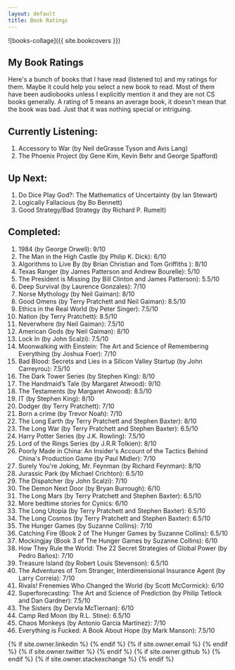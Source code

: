 ```yaml
---
layout: default
title: Book Ratings
---
```

![books-collage]({{ site.bookcovers }})

## My Book Ratings

Here's a bunch of books that I have read (listened to) and my ratings for them. Maybe it could help you select a new book to read. Most of them have been audiobooks unless I explicitly mention it and they are not CS books generally. A rating of 5 means an average book, it doesn't mean that the book was bad. Just that it was nothing special or intriguing.

## Currently Listening:
1. Accessory to War (by Neil deGrasse Tyson and Avis Lang)
2. The Phoenix Project (by Gene Kim, Kevin Behr and George Spafford)


## Up Next:
1. Do Dice Play God?: The Mathematics of Uncertainty (by Ian Stewart)
2. Logically Fallacious (by Bo Bennett)
3. Good Strategy/Bad Strategy (by Richard P. Rumelt)

## Completed:
1. 1984 (by George Orwell): 9/10
2. The Man in the High Castle (by Philip K. Dick): 6/10
3. Algorithms to Live By (by Brian Christian and Tom Griffiths ): 8/10
4. Texas Ranger (by James Patterson and Andrew Bourelle): 5/10
5. The President is Missing (by Bill Clinton and James Patterson): 5.5/10
6. Deep Survival (by Laurence Gonzales): 7/10
7. Norse Mythology (by Neil Gaiman): 8/10
8. Good Omens (by Terry Pratchett and Neil Gaiman): 8.5/10
9. Ethics in the Real World (by Peter Singer): 7.5/10
10. Nation (by Terry Pratchett): 8.5/10
11. Neverwhere (by Neil Gaiman): 7.5/10
12. American Gods (by Neil Gaiman): 8/10
13. Lock In (by John Scalzi): 7.5/10
14. Moonwalking with Einstein: The Art and Science of Remembering Everything (by Joshua Foer): 7/10
15. Bad Blood: Secrets and Lies in a Silicon Valley Startup (by John Carreyrou): 7.5/10
16. The Dark Tower Series (by Stephen King): 8/10
17. The Handmaid’s Tale (by Margaret Atwood): 9/10
18. The Testaments (by Margaret Atwood): 8.5/10
19. IT (by Stephen King): 8/10
20. Dodger (by Terry Pratchett): 7/10
21. Born a crime (by Trevor Noah): 7/10
22. The Long Earth (by Terry Pratchett and Stephen Baxter): 8/10
23. The Long War (by Terry Pratchett and Stephen Baxter): 6.5/10
24. Harry Potter Series (by J.K. Rowling): 7.5/10
25. Lord of the Rings Series (by J.R.R Tolkien): 8/10
26. Poorly Made in China: An Insider's Account of the Tactics Behind China's Production Game (by Paul Midler): 7/10
27. Surely You're Joking, Mr. Feynman (by Richard Feynman): 8/10
28. Jurassic Park (by Michael Crichton): 6.5/10
29. The Dispatcher (by John Scalzi): 7/10
30. The Demon Next Door (by Bryan Burrough): 6/10
31. The Long Mars (by Terry Pratchett and Stephen Baxter): 6.5/10
32. More bedtime stories for Cynics: 6/10
33. The Long Utopia (by Terry Pratchett and Stephen Baxter): 6.5/10
34. The Long Cosmos (by Terry Pratchett and Stephen Baxter): 6.5/10
35. The Hunger Games (by Suzanne Collins): 7/10
36. Catching Fire (Book 2 of The Hunger Games by Suzanne Collins): 6.5/10
37. Mockingjay (Book 3 of The Hunger Games by Suzanne Collins): 6/10
38. How They Rule the World: The 22 Secret Strategies of Global Power (by Pedro Baños): 7/10
39. Treasure Island (by Robert Louis Stevenson): 6.5/10
40. The Adventures of Tom Stranger, Interdimensional Insurance Agent (by Larry Correia): 7/10
41. Rivals! Frenemies Who Changed the World (by Scott McCormick): 6/10
42. Superforecasting: The Art and Science of Prediction (by Philip Tetlock and Dan Gardner): 7.5/10
43. The Sisters (by Dervla McTiernan): 6/10
44. Camp Red Moon (by R.L. Stine): 6.5/10
45. Chaos Monkeys (by Antonio Garcia Martinez): 7/10
46. Everything is Fucked: A Book About Hope (by Mark Manson): 7.5/10

<div class="pagination">
  {% if site.owner.linkedin %}
    <a href="{{ site.owner.linkedin }}" class="social-media-icons"><i class="fa fa-2x fa-linkedin" aria-hidden="true"></i></a>
  {% endif %}
  {% if site.owner.email %}
    <a href="mailto:{{ site.owner.email }}" class="social-media-icons"><i class="fa fa-2x fa-envelope" aria-hidden="true"></i></a>
  {% endif %}
  {% if site.owner.twitter %}
    <a href="https://twitter.com/{{ site.owner.twitter }}" class="social-media-icons"><i class="fa fa-2x fa-twitter" aria-hidden="true"></i></a>
  {% endif %}
  {% if site.owner.github %}
    <a href="{{ site.owner.github }}" class="social-media-icons"><i class="fa fa-2x fa-github" aria-hidden="true"></i></a>
  {% endif %}
  {% if site.owner.stackexchange %}
    <a href="{{ site.owner.stackexchange }}" class="social-media-icons"><i class="fa fa-2x fa-stack-overflow" aria-hidden="true"></i></a>
  {% endif %}
</div>
